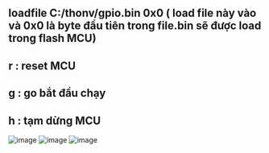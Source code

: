 ## loadfile C:/thonv/gpio.bin 0x0 ( load file này vào và 0x0 là byte đầu tiên trong file.bin sẽ được load trong flash MCU)
## r : reset MCU
## g : go bắt đầu chạy 
## h : tạm dừng MCU

![image](https://user-images.githubusercontent.com/56969447/225380518-ee7496e6-0b46-4942-b364-0ff99c233456.png)
![image](https://user-images.githubusercontent.com/56969447/225383822-522c1f3f-2b77-465c-958a-be8ec92dee9e.png)
![image](https://user-images.githubusercontent.com/56969447/225383936-f007eb62-c0ab-447b-932b-73fb71791822.png)
